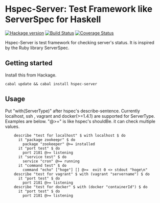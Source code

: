 # Hspec-Server: Test Framework like ServerSpec for Haskell

[![Hackage version](https://img.shields.io/hackage/v/hspec-server.svg?style=flat)](https://hackage.haskell.org/package/hspec-server)  [![Build Status](https://travis-ci.org/junjihashimoto/hspec-server.png?branch=master)](https://travis-ci.org/junjihashimoto/hspec-server) [![Coverage Status](https://coveralls.io/repos/junjihashimoto/hspec-server/badge.png)](https://coveralls.io/r/junjihashimoto/hspec-server)

Hspec-Server is test framework for checking server's status.
It is inspired by the Ruby library ServerSpec.

## Getting started

Install this from Hackage.

    cabal update && cabal install hspec-server

## Usage

Put "with(ServerType)" after hspec's describe-sentence.
Currently localhost, ssh , vagrant and docker(>=1.4.1) are supported for ServerType.
Examples are below. "@>=" is like hspec's shouldBe.
it can check multiple values.

```
    describe "test for localhost" $ with localhost $ do
      it "package zookeepr" $ do
        package "zookeeper" @>= installed
      it "port test" $ do
        port 2181 @>= listening
      it "service test" $ do
        service "cron" @>= running
      it "command test" $ do
        command "echo" ["hoge"] [] @>=  exit 0 <> stdout "hoge\n"
    describe "test for vagrant" $ with (vagrant "servername") $ do
      it "port test" $ do
        port 2181 @>= listening
    describe "test for docker" $ with (docker "containerId") $ do
      it "port test" $ do
        port 2181 @>= listening
```
